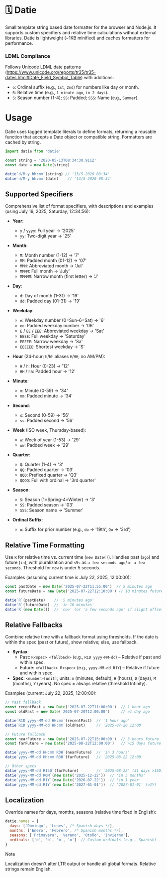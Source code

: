 # 🗓 Datie

Small template string based date formatter for the browser and Node.js. It supports custom specifiers and relative time calculations without external libraries. Datie is lightweight (~1KB minified) and caches formatters for performance.

### LDML Compliance

Follows Unicode LDML date patterns (https://www.unicode.org/reports/tr35/tr35-dates.html#Date_Field_Symbol_Table) with additions:
- `o`: Ordinal suffix (e.g., `1st`, `2nd`) for numbers like day or month.
- `R`: Relative time (e.g., `1 minute ago`, `in 2 days`).
- `S`: Season number (1-4); `SS`: Padded; `SSS`: Name (e.g., `Summer`).

# Usage

Datie uses tagged template literals to define formats, returning a reusable function that accepts a Date object or compatible string. Formatters are cached by string.

```js
import datie from 'datie'

const string = '2020-05-13T08:34:30.911Z'
const date = new Date(string)

datie`d/M-y hh:mm`(string) // '13/5-2020 08:34'
datie`d/M-y hh:mm`(date)    // '13/5-2020 08:34'
```

## Supported Specifiers

Comprehensive list of format specifiers, with descriptions and examples (using July 19, 2025, Saturday, 12:34:56):

- **Year**:
  - `y` / `yyyy`: Full year → '2025'
  - `yy`: Two-digit year → '25'

- **Month**:
  - `M`: Month number (1-12) → '7'
  - `MM`: Padded month (01-12) → '07'
  - `MMM`: Abbreviated month → 'Jul'
  - `MMMM`: Full month → 'July'
  - `MMMMM`: Narrow month (first letter) → 'J'

- **Day**:
  - `d`: Day of month (1-31) → '19'
  - `dd`: Padded day (01-31) → '19'

- **Weekday**:
  - `e`: Weekday number (0=Sun-6=Sat) → '6'
  - `ee`: Padded weekday number → '06'
  - `E` / `EE` / `EEE`: Abbreviated weekday → 'Sat'
  - `EEEE`: Full weekday → 'Saturday'
  - `EEEEE`: Narrow weekday → 'Sa'
  - `EEEEEE`: Shortest weekday → 'S'

- **Hour** (24-hour; `h`/`hh` aliases `H`/`HH`; no AM/PM):
  - `H` / `h`: Hour (0-23) → '12'
  - `HH` / `hh`: Padded hour → '12'

- **Minute**:
  - `m`: Minute (0-59) → '34'
  - `mm`: Padded minute → '34'

- **Second**:
  - `s`: Second (0-59) → '56'
  - `ss`: Padded second → '56'

- **Week** (ISO week, Thursday-based):
  - `w`: Week of year (1-53) → '29'
  - `ww`: Padded week → '29'

- **Quarter**:
  - `Q`: Quarter (1-4) → '3'
  - `QQ`: Padded quarter → '03'
  - `QQQ`: Prefixed quarter → 'Q3'
  - `QQQQ`: Full with ordinal → '3rd quarter'

- **Season**:
  - `S`: Season (1=Spring-4=Winter) → '3'
  - `SS`: Padded season → '03'
  - `SSS`: Season name → 'Summer'

- **Ordinal Suffix**:
  - `o`: Suffix for prior number (e.g., `do` → '19th', `Qo` → '3rd')

## Relative Time Formatting

Use `R` for relative time vs. current time (`new Date()`). Handles past (`ago`) and future (`in`), with pluralization and `<5s` as `a few seconds ago`/`in a few seconds`. Threshold for `now` is under 5 seconds.

Examples (assuming current time is July 22, 2025, 12:00:00):

```js
const pastDate = new Date('2025-07-22T11:55:00')  // 5 minutes ago
const futureDate = new Date('2025-07-22T12:10:00') // 10 minutes future

datie`R`(pastDate)    // '5 minutes ago'
datie`R`(futureDate)  // 'in 10 minutes'
datie`R`(new Date())  // 'now' (or 'a few seconds ago' if slight offset)
```

## Relative Fallbacks

Combine relative time with a fallback format using thresholds. If the date is within the spec (past or future), show relative; else, use fallback.

- **Syntax**:
  - Past: `R<spec> <fallback>` (e.g., `R1D yyyy-MM-dd`) – Relative if past and within spec.
  - Future: `<fallback> R<spec>` (e.g., `yyyy-MM-dd R1Y`) – Relative if future and within spec.
- **Spec**: `<number>[unit]`; units: `m` (minutes, default), `H` (hours), `D` (days), `M` (months), `Y` (years). No spec = always relative (threshold Infinity).

Examples (current: July 22, 2025, 12:00:00):

```js
// Past fallback
const recentPast = new Date('2025-07-22T11:00:00')  // 1 hour ago
const oldPast = new Date('2025-07-20T12:00:00')     // >1 day ago

datie`R1D yyyy-MM-dd HH:mm`(recentPast)  // '1 hour ago'
datie`R1D yyyy-MM-dd HH:mm`(oldPast)     // '2025-07-20 12:00'

// Future fallback
const nearFuture = new Date('2025-07-22T15:00:00')  // 3 hours future
const farFuture = new Date('2025-08-22T12:00:00')   // >15 days future

datie`yyyy-MM-dd HH:mm R3H`(nearFuture)  // 'in 3 hours'
datie`yyyy-MM-dd HH:mm R3H`(farFuture)   // '2025-08-22 12:00'

// Other specs
datie`yyyy-MM-dd R15D`(farFuture)        // '2025-08-22' (31 days >15D)
datie`yyyy-MM-dd R6M`(new Date('2025-12-22'))  // 'in 5 months'
datie`yyyy-MM-dd R1Y`(new Date('2026-07-22'))  // 'in 1 year'
datie`yyyy-MM-dd R1Y`(new Date('2027-01-01'))  // '2027-01-01' (>1Y)
```

## Localization

Override names for days, months, seasons (relative time fixed in English):

```js
datie.names = {
  days: ['Domingo', 'Lunes', /* Spanish days */],
  months: ['Enero', 'Febrero', /* Spanish months */],
  seasons: ['Primavera', 'Verano', 'Otoño', 'Invierno'],
  ordinals: ['o', 'o', 'o', 'o']  // Custom ordinals (e.g., Spanish)
}
```

> [!NOTE]
> Localization doesn't alter LTR output or handle all global formats. Relative strings remain English.